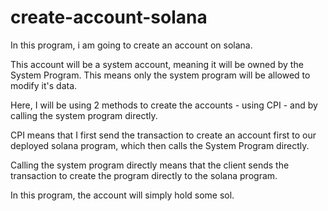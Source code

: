# create-account-solana

In this program, i am going to create an account on solana.

This account will be a system account, meaning it will be owned by the System Program. This means only the system program will be allowed to modify it's data.

Here, I will be using 2 methods to create the accounts - using CPI - and by calling the system program directly.

CPI means that I first send the transaction to create an account first to our deployed solana program, which then calls the System Program directly.

Calling the system program directly means that the client sends the transaction to create the program directly to the solana program.

In this program, the account will simply hold some sol.
